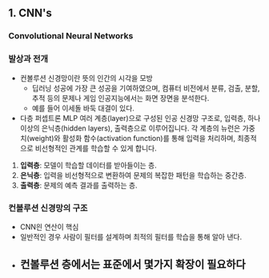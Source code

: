 ## 1. CNN's
### Convolutional Neural Networks

### 발상과 전개
- 컨볼루션 신경망이란 뜻의 인간의 시각을 모방
	- 딥러닝 성공에 가장 큰 성공을 기여하였으며, 컴퓨터 비전에서 분류, 검출, 분할, 추적 등의 문제나 게임 인공지능에서는 화면 장면을 분석한다.
	- 예를 들어 이세돌 바둑 대결이 있다.
- 다층 퍼셉트론 MLP
	여러 계층(layer)으로 구성된 인공 신경망 구조로, 입력층, 하나 이상의 은닉층(hidden layers), 출력층으로 이루어집니다. 각 계층의 뉴런은 가중치(weight)와 활성화 함수(activation function)를 통해 입력을 처리하며, 최종적으로 비선형적인 관계를 학습할 수 있게 합니다.
1. **입력층**: 모델이 학습할 데이터를 받아들이는 층.
2. **은닉층**: 입력을 비선형적으로 변환하여 문제의 복잡한 패턴을 학습하는 중간층.
3. **출력층**: 문제의 예측 결과를 출력하는 층.
### 컨볼루션 신경망의 구조
- CNN읜 연산이 핵심
- 일반적인 경우 사람이 필터를 설계하며 최적의 필터를 학습을 통해 알아 낸다.
- 컨볼루션 층에서는 표준에서 몇가지 확장이 필요하다
	- 